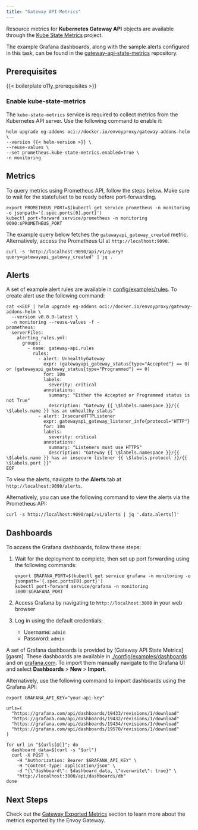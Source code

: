 ```yaml
---
title: "Gateway API Metrics"
---
```


Resource metrics for **Kubernetes Gateway API** objects are available through the [Kube State Metrics](https://github.com/kubernetes/kube-state-metrics) project.

The example Grafana dashboards, along with the sample alerts configured in this task, can be found in the [gateway-api-state-metrics](https://github.com/Kuadrant/gateway-api-state-metrics) repository.

## Prerequisites

{{< boilerplate o11y_prerequisites >}}

### Enable kube-state-metrics

The `kube-state-metrics` service is required to collect metrics from the Kubernetes API server. Use the following command to enable it:

```shell
helm upgrade eg-addons oci://docker.io/envoyproxy/gateway-addons-helm \
--version {{< helm-version >}} \
--reuse-values \
--set prometheus.kube-state-metrics.enabled=true \
-n monitoring
```

## Metrics

To query metrics using Prometheus API, follow the steps below. Make sure to wait for the statefulset to be ready before port-forwarding.

```shell
export PROMETHEUS_PORT=$(kubectl get service prometheus -n monitoring -o jsonpath='{.spec.ports[0].port}')
kubectl port-forward service/prometheus -n monitoring 9090:$PROMETHEUS_PORT
```

The example query below fetches the `gatewayapi_gateway_created` metric.
Alternatively, access the Prometheus UI at `http://localhost:9090`.

```shell
curl -s 'http://localhost:9090/api/v1/query?query=gatewayapi_gateway_created' | jq . 
```


## Alerts

A set of example alert rules are available in
[config/examples/rules](https://github.com/Kuadrant/gateway-api-state-metrics/tree/main/config/examples/rules). To create alert use the following command:

```shell
cat <<EOF | helm upgrade eg-addons oci://docker.io/envoyproxy/gateway-addons-helm \
  --version v0.0.0-latest \
  -n monitoring --reuse-values -f -
prometheus:
  serverFiles:
    alerting_rules.yml:
      groups:
        - name: gateway-api.rules
          rules:
            - alert: UnhealthyGateway
              expr: (gatewayapi_gateway_status{type="Accepted"} == 0) or (gatewayapi_gateway_status{type="Programmed"} == 0)
              for: 10m
              labels:
                severity: critical
              annotations:
                summary: "Either the Accepted or Programmed status is not True"
                description: "Gateway {{ \$labels.namespace }}/{{ \$labels.name }} has an unhealthy status"
            - alert: InsecureHTTPListener
              expr: gatewayapi_gateway_listener_info{protocol="HTTP"}
              for: 10m
              labels:
                severity: critical
              annotations:
                summary: "Listeners must use HTTPS"
                description: "Gateway {{ \$labels.namespace }}/{{ \$labels.name }} has an insecure listener {{ \$labels.protocol }}/{{ \$labels.port }}"
EOF
```

To view the alerts, navigate to the **Alerts** tab at `http://localhost:9090/alerts`.

Alternatively, you can use the following command to view the alerts via the Prometheus API:


```shell
curl -s http://localhost:9090/api/v1/alerts | jq '.data.alerts[]'

```

## Dashboards

To access the Grafana dashboards, follow these steps:

1. Wait for the deployment to complete, then set up port forwarding using the following commands:

    ```shell
    export GRAFANA_PORT=$(kubectl get service grafana -n monitoring -o jsonpath='{.spec.ports[0].port}')
    kubectl port-forward service/grafana -n monitoring 3000:$GRAFANA_PORT
    ```

2. Access Grafana by navigating to `http://localhost:3000` in your web browser
3. Log in using the default credentials:
   - Username: `admin`
   - Password: `admin`

A set of Grafana dashboards is provided by [Gateway API State Metrics][gasm]. These dashboards are available
in [./config/examples/dashboards](https://github.com/Kuadrant/gateway-api-state-metrics/tree/main/config/examples/dashboards)
and on [grafana.com](https://grafana.com/grafana/dashboards/?search=Gateway+API+State).
To import them manually navigate to the Grafana UI and select **Dashboards** > **New** > **Import**.

Alternatively, use the following command to import dashboards using the Grafana API:


```shell
export GRAFANA_API_KEY="your-api-key"

urls=(
  "https://grafana.com/api/dashboards/19433/revisions/1/download"
  "https://grafana.com/api/dashboards/19432/revisions/1/download"
  "https://grafana.com/api/dashboards/19434/revisions/1/download"
  "https://grafana.com/api/dashboards/19570/revisions/1/download"
)

for url in "${urls[@]}"; do
  dashboard_data=$(curl -s "$url")
  curl -X POST \
    -H "Authorization: Bearer $GRAFANA_API_KEY" \
    -H "Content-Type: application/json" \
    -d "{\"dashboard\": $dashboard_data, \"overwrite\": true}" \
    "http://localhost:3000/api/dashboards/db"
done
```

## Next Steps

Check out the [Gateway Exported Metrics](./grafana-integration.md) section to learn more about the metrics exported by the Envoy Gateway.
